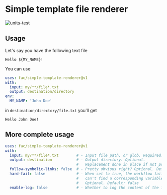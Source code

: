 # Simple template file renderer

![units-test](https://github.com/fac/simple-template-renderer/workflows/units-test/badge.svg)

## Usage

Let's say you have the following text file
```
Hello ${MY_NAME}!
```

You can use
```yaml
uses: fac/simple-template-renderer@v1
with:
  input: my/**/file*.txt
  output: destination/directory
env:
  MY_NAME: 'John Doe'
```

in `destination/directory/file.txt` you'll get
```
Hello John Doe!
```

## More complete usage

```yaml
uses: fac/simple-template-renderer@v1
with:
  input: my/**/file*.txt        # - Input file path, or glob. Required.   
  output: destination           # - Output directory. Optional.
                                #   Replacement done in place if not provided
  follow-symbolic-links: false  # - Pretty obvious right? Optional. Default: false
  hard-fail: false              # - When set to true, the workflow fails if it
                                #   can't find a corresponding variable in the env
                                #   Optional. Default: false
  enable-log: false             # - Whether to log the content of the files
```
